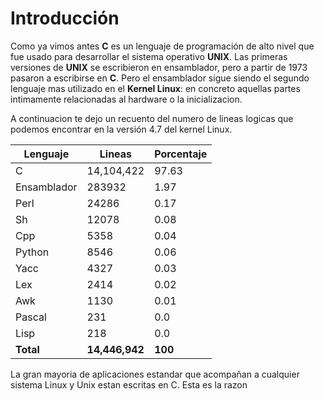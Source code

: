 # Introducción
Como ya vimos antes **C** es un lenguaje de programación de alto nivel que fue usado para desarrollar el sistema operativo **UNIX**. Las primeras versiones de **UNIX** se escribieron en ensamblador, pero a partir de 1973 pasaron a escribirse en **C**. Pero el ensamblador sigue siendo el segundo lenguaje mas utilizado en el **Kernel Linux**: en concreto aquellas partes intimamente relacionadas al hardware o la inicializacion.

A continuacion te dejo un recuento del numero de lineas logicas que podemos encontrar en la versión 4.7 del kernel Linux.

| **Lenguaje** | **Lineas** | **Porcentaje** |
| -- | -- | -- |
| C | 14,104,422 | 97.63 |
| Ensamblador | 283932 | 1.97 |
| Perl | 24286 | 0.17 |
| Sh | 12078 | 0.08 |
| Cpp | 5358 | 0.04 |
| Python | 8546 | 0.06 |
| Yacc | 4327 | 0.03 |
| Lex | 2414 | 0.02 |
| Awk | 1130 | 0.01 |
| Pascal | 231 | 0.0 |
| Lisp | 218 | 0.0 |
| **Total** | **14,446,942** | **100** |

La gran mayoria de aplicaciones estandar que acompañan a cualquier sistema Linux y Unix estan escritas en C. Esta es la razon
